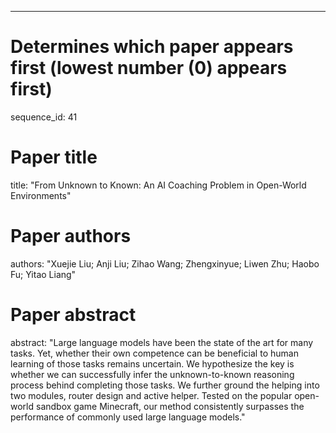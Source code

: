 --- 
# Determines which paper appears first (lowest number (0) appears first)
sequence_id: 41

# Paper title 
title: "From Unknown to Known: An AI Coaching Problem in Open-World Environments"

# Paper authors 
authors: "Xuejie Liu; Anji Liu; Zihao Wang; Zhengxinyue; Liwen Zhu; Haobo Fu; Yitao Liang"

# Paper abstract 
abstract: "Large language models have been the state of the art for many tasks. Yet, whether their own competence can be beneficial to human learning of those tasks remains uncertain. We hypothesize the key is whether we can successfully infer the unknown-to-known reasoning process behind completing those tasks. We further ground the helping into two modules, router design and active helper. Tested on the popular open-world sandbox game Minecraft, our method consistently surpasses the performance of commonly used large language models."

